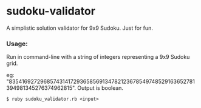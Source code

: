 # sudoku-validator
A simplistic solution validator for 9x9 Sudoku. Just for fun.

### Usage:
  Run in command-line with a string of integers representing a 9x9 Sudoku grid. 
  
  eg: "835416927296857431417293658569134782123678549748529163652781394981345276374962815". Output is boolean. 
  
  <code>$ ruby sudoku_validator.rb \<input\> </code>

